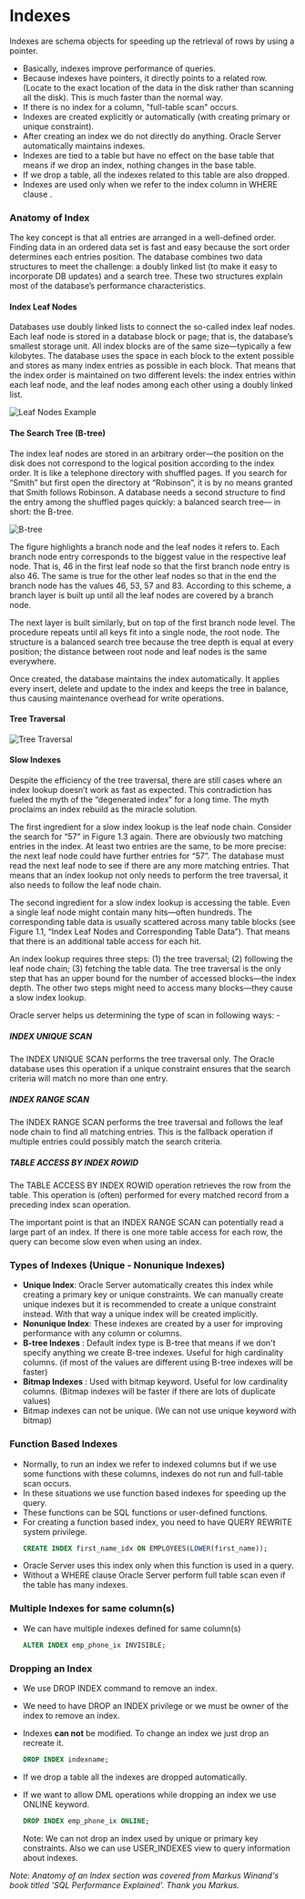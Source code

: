 # Indexes 

Indexes are schema objects for speeding up the retrieval of rows by using a pointer. 

* Basically, indexes improve performance of queries. 
* Because indexes have pointers, it directly points to a related row. (Locate to the exact location of the data in the disk rather than scanning all the disk). This is much faster than the normal way. 
* If there is no index for a column, "full-table scan" occurs. 
* Indexes are created explicitly or automatically (with creating primary or unique constraint). 
* After creating an index we do not directly do anything. Oracle Server automatically maintains indexes. 
* Indexes are tied to a table but have no effect on the base table that means if we drop an index, nothing changes in the base table. 
* If we drop a table, all the indexes related to this table are also dropped. 
* Indexes are used only when we refer to the index column in WHERE clause . 

### Anatomy of Index

The key concept is that all entries are arranged in a well-defined order. Finding data in an ordered data set is fast and easy because the sort order determines each entries position. The database combines two data structures to meet the challenge: a doubly linked list (to make it easy to incorporate DB updates) and a search tree. These two structures explain most of the database’s performance characteristics.

#### Index Leaf Nodes

Databases use doubly linked lists to connect the so-called index leaf nodes. Each leaf node is stored in a database block or page; that is, the database’s smallest storage unit. All index blocks are of the same size—typically a few kilobytes. The database uses the space in each block to the extent possible and stores as many index entries as possible in each block. That means that the index order is maintained on two different levels: the index entries within each leaf node, and the leaf nodes among each other using a doubly linked list.

![Leaf Nodes Example](leaf-nodes.PNG)

#### The Search Tree (B-tree)

The index leaf nodes are stored in an arbitrary order—the position on the disk does not correspond to the logical position according to the index order. It is like a telephone directory with shuffled pages. If you search for “Smith” but first open the directory at “Robinson”, it is by no means granted that Smith follows Robinson. A database needs a second structure to find the entry among the shuffled pages quickly: a balanced search tree— in short: the B-tree.

![B-tree](b-tree.PNG)

The figure highlights a branch node and the leaf nodes it refers to. Each branch node entry corresponds to the biggest value in the respective leaf node. That is, 46 in the first leaf node so that the first branch node entry is also 46. The same is true for the other leaf nodes so that in the end the branch node has the values 46, 53, 57 and 83. According to this scheme, a branch layer is built up until all the leaf nodes are covered by a branch node. 

The next layer is built similarly, but on top of the first branch node level. The procedure repeats until all keys fit into a single node, the root node. The structure is a balanced search tree because the tree depth is equal at every position; the distance between root node and leaf nodes is the same everywhere. 

Once created, the database maintains the index automatically. It applies every insert, delete and update to the index and keeps the tree in balance, thus causing maintenance overhead for write operations.

#### Tree Traversal

![Tree Traversal](tree-traversal.PNG)

#### Slow Indexes

Despite the efficiency of the tree traversal, there are still cases where an index lookup doesn’t work as fast as expected. This contradiction has fueled the myth of the “degenerated index” for a long time. The myth proclaims an index rebuild as the miracle solution. 

The first ingredient for a slow index lookup is the leaf node chain. Consider the search for “57” in Figure 1.3 again. There are obviously two matching entries in the index. At least two entries are the same, to be more precise: the next leaf node could have further entries for “57”. The database must read the next leaf node to see if there are any more matching entries. That means that an index lookup not only needs to perform the tree traversal, it also needs to follow the leaf node chain. 

The second ingredient for a slow index lookup is accessing the table. Even a single leaf node might contain many hits—often hundreds. The corresponding table data is usually scattered across many table blocks (see Figure 1.1, “Index Leaf Nodes and Corresponding Table Data”). That means that there is an additional table access for each hit. 

An index lookup requires three steps: (1) the tree traversal; (2) following the leaf node chain; (3) fetching the table data. The tree traversal is the only step that has an upper bound for the number of accessed blocks—the index depth. The other two steps might need to access many blocks—they cause a slow index lookup.

Oracle server helps us determining the type of scan in following ways: -

##### INDEX UNIQUE SCAN

The INDEX UNIQUE SCAN performs the tree traversal only. The Oracle database uses this operation if a unique constraint ensures that the search criteria will match no more than one entry.

##### INDEX RANGE SCAN

The INDEX RANGE SCAN performs the tree traversal and follows the leaf node chain to find all matching entries. This is the fallback operation if multiple entries could possibly match the search criteria.

##### TABLE ACCESS BY INDEX ROWID

The TABLE ACCESS BY INDEX ROWID operation retrieves the row from the table. This operation is (often) performed for every matched record from a preceding index scan operation.

The important point is that an INDEX RANGE SCAN can potentially read a large part of an index. If there is one more table access for each row, the query can become slow even when using an index.

### Types of Indexes (Unique - Nonunique Indexes) 

* **Unique Index**: Oracle Server automatically creates this index while creating a primary key or unique constraints. We can manually create unique indexes but it is recommended to create a unique constraint instead. With that way a unique index will be created implicitly. 
* **Nonunique Index**: These indexes are created by a user for improving performance with any column or columns. 
* **B-tree Indexes** : Default index type is B-tree that means if we don't specify anything we create B-tree indexes. Useful for high cardinality columns. (if most of the values are different using B-tree indexes will be faster) 
* **Bitmap Indexes** : Used with bitmap keyword. Useful for low cardinality columns. (Bitmap indexes will be faster if there are lots of duplicate values) 
* Bitmap indexes can not be unique. (We can not use unique keyword with bitmap) 

### Function Based Indexes 

* Normally, to run an index we refer to indexed columns but if we use some functions with these columns, indexes do not run and full-table scan occurs. 
* In these situations we use function based indexes for speeding up the query. 
* These functions can be SQL functions or user-defined functions. 
* For creating a function based index, you need to have QUERY REWRITE system privilege. 
   ~~~~sql 
   CREATE INDEX first_name_idx ON EMPLOYEES(LOWER(first_name));
   ~~~~
* Oracle Server uses this index only when this function is used in a query. 
* Without a WHERE clause Oracle Server perform full table scan even if the table has many indexes. 

### Multiple Indexes for same column(s)

* We can have multiple indexes defined for same column(s)

  ~~~~sql
  ALTER INDEX emp_phone_ix INVISIBLE;
  ~~~~

### Dropping an Index 

* We use DROP INDEX command to remove an index. 

* We need to have DROP an INDEX privilege or we must be owner of the index to remove an index. 

* Indexes **can not** be modified. To change an index we just drop an recreate it. 
  
   ~~~~sql
   DROP INDEX indexname;
   ~~~~
   
* If we drop a table all the indexes are dropped automatically. 

* If we want to allow DML operations while dropping an index we use ONLINE keyword. 

   ~~~~sql
   DROP INDEX emp_phone_ix ONLINE; 
   ~~~~

   Note: We can not drop an index used by unique or primary key constraints.  Also we can use USER_INDEXES view to query information about indexes.

*Note: Anatomy of an Index section was covered from Markus Winand's book titled 'SQL Performance Explained'. Thank you Markus.*

